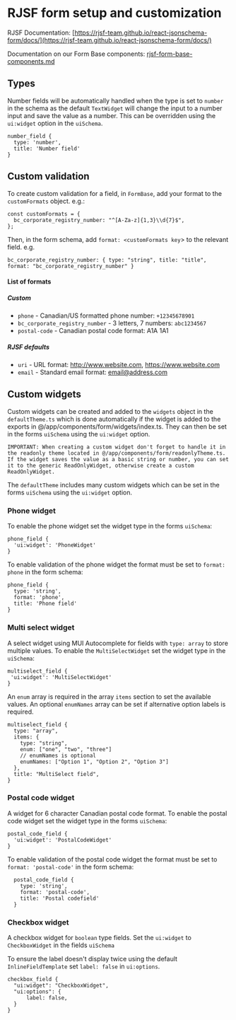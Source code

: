 # RJSF form setup and customization

RJSF Documentation: [https://rjsf-team.github.io/react-jsonschema-form/docs/](https://rjsf-team.github.io/react-jsonschema-form/docs/)

Documentation on our Form Base components: [rjsf-form-base-components.md](rjsf-form-base-components.md)

## Types

Number fields will be automatically handled when the type is set to `number` in the schema as the default `TextWidget` will change the input to a number input and save the value as a number. This can be overridden using the `ui:widget` option in the `uiSchema`.

```
number_field {
  type: 'number',
  title: 'Number field'
}
```

## Custom validation

To create custom validation for a field, in `FormBase`, add your format to the `customFormats` object. e.g.:

```
const customFormats = {
  bc_corporate_registry_number: "^[A-Za-z]{1,3}\\d{7}$",
};
```

Then, in the form schema, add `format: <customFormats key`> to the relevant field. e.g.

```
bc_corporate_registry_number: { type: "string", title: "title", format: "bc_corporate_registry_number" }
```

#### List of formats

##### Custom

- `phone` - Canadian/US formatted phone number: `+12345678901`
- `bc_corporate_registry_number` - 3 letters, 7 numbers: `abc1234567`
- `postal-code` - Canadian postal code format: A1A 1A1

##### RJSF defaults

- `uri` - URL format: http://www.website.com, https://www.website.com
- `email` - Standard email format: email@address.com

## Custom widgets

Custom widgets can be created and added to the `widgets` object in the `defaultTheme.ts` which is done automatically if the widget is added to the exports in @/app/components/form/widgets/index.ts. They can then be set in the forms `uiSchema` using the `ui:widget` option.

```
IMPORTANT: When creating a custom widget don't forget to handle it in the readonly theme located in @/app/components/form/readonlyTheme.ts. If the widget saves the value as a basic string or number, you can set it to the generic ReadOnlyWidget, otherwise create a custom ReadOnlyWidget.
```

The `defaultTheme` includes many custom widgets which can be set in the forms `uiSchema` using the `ui:widget` option.

### Phone widget

To enable the phone widget set the widget type in the forms `uiSchema`:

```
phone_field {
  'ui:widget': 'PhoneWidget'
}
```

To enable validation of the phone widget the format must be set to `format: phone` in the form schema:

```
phone_field {
  type: 'string',
  format: 'phone',
  title: 'Phone field'
}
```

### Multi select widget

A select widget using MUI Autocomplete for fields with `type: array` to store multiple values. To enable the `MultiSelectWidget` set the widget type in the `uiSchema`:

```
multiselect_field {
 'ui:widget': 'MultiSelectWidget'
}
```

An `enum` array is required in the array `items` section to set the available values. An optional `enumNames` array can be set if alternative option labels is required.

```
multiselect_field {
  type: "array",
  items: {
    type: "string",
    enum: ["one", "two", "three"]
    // enumNames is optional
    enumNames: ["Option 1", "Option 2", "Option 3"]
  },
  title: "MultiSelect field",
}
```

### Postal code widget

A widget for 6 character Canadian postal code format. To enable the postal code widget set the widget type in the forms `uiSchema`:

```
postal_code_field {
  'ui:widget': 'PostalCodeWidget'
}
```

To enable validation of the postal code widget the format must be set to `format: 'postal-code'` in the form schema:

```
  postal_code_field {
    type: 'string',
    format: 'postal-code',
    title: 'Postal codefield'
  }
```

### Checkbox widget

A checkbox widget for `boolean` type fields. Set the `ui:widget` to `CheckboxWidget` in the fields `uiSchema`

To ensure the label doesn't display twice using the default `InlineFieldTemplate` set `label: false` in `ui:options`.

```
checkbox_field {
  "ui:widget": "CheckboxWidget",
  "ui:options": {
      label: false,
  }
}
```
